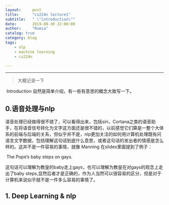 ```yaml
---
layout:     post
title:      "cs224n lecture1"
subtitle:   " \"introduction\""
date:       2019-08-30 22:00:00
author:     "Rumia"
catalog: true
category: blog
tags:
    - nlp
    - machine learning
	- cs224n

---
```


----

> 大概记录一下

 

​	Introduction 自然是简单介绍，有一些有意思的概念大致写一下。

## 0.语音处理与nlp

​	语音处理已经做得很不错了，可以看得出来，包括siri，Cortana之类的语音助手，在将语音信号转化为文字这方面还是很不错的，以前感觉它们算是一整个大体系的前端与后端的关系，但似乎并不是，nlp更加关注的如何用计算机处理既有问语言文字数据，包括理解这句话到底什么意思，或者这句话的发出者的情感是怎么样的。这并不是一件容易的事情，就像 Manning 在slides里面提到了例子：

​	The	Pope’s	baby	steps	on	gays.

 这句话可以理解为教皇的baby走上gays，也可以理解为教皇在对gays的观念上走出了baby steps,显然后者才是正确的，作为人当然可以很容易的区分，但是对于计算机来说似乎就不是一件多么容易的事情了。

## 1. Deep Learning & nlp

 